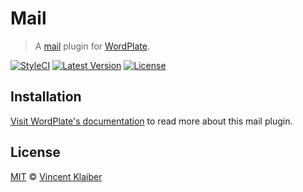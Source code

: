 # Mail

> A [mail](https://codex.wordpress.org/Plugin_API/Action_Reference/phpmailer_init) plugin for [WordPlate](https://wordplate.github.io/docs/mail).

[![StyleCI](https://styleci.io/repos/57282597/shield?style=flat)](https://styleci.io/repos/57282597)
[![Latest Version](https://img.shields.io/github/release/wordplate/mail.svg?style=flat)](https://github.com/wordplate/mail/releases)
[![License](https://img.shields.io/packagist/l/wordplate/mail.svg?style=flat)](https://packagist.org/packages/wordplate/mail)

## Installation

[Visit WordPlate's documentation](https://wordplate.github.io/docs/mail) to read more about this mail plugin.

## License

[MIT](LICENSE) © [Vincent Klaiber](https://vinkla.com)
